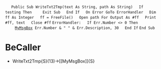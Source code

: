 &nbsp;&nbsp;&nbsp;&nbsp;
`Public Sub WriteTxt2Tmp(text As String, path As String)`
&nbsp;&nbsp;&nbsp;&nbsp;`If testing Then`
&nbsp;&nbsp;&nbsp;&nbsp;&nbsp;&nbsp;&nbsp;&nbsp;`Exit Sub`
&nbsp;&nbsp;&nbsp;&nbsp;`End If`
&nbsp;&nbsp;&nbsp;&nbsp;`On Error GoTo ErrorHandler`
&nbsp;&nbsp;&nbsp;&nbsp;`Dim ff As Integer`
&nbsp;&nbsp;&nbsp;&nbsp;`ff = FreeFile()`
&nbsp;&nbsp;&nbsp;&nbsp;`Open path For Output As #ff`
&nbsp;&nbsp;&nbsp;&nbsp;`Print #ff, text`
&nbsp;&nbsp;&nbsp;&nbsp;`Close #ff`
`ErrorHandler:`
&nbsp;&nbsp;&nbsp;&nbsp;`If Err.Number <> 0 Then`
&nbsp;&nbsp;&nbsp;&nbsp;&nbsp;&nbsp;&nbsp;&nbsp;[`MyMsgBox`](MyMsgBox)` Err.Number & " " & Err.Description, 30`
&nbsp;&nbsp;&nbsp;&nbsp;`End If`
`End Sub`


# BeCaller
- WriteTxt2Tmp{S}(13)->[[MyMsgBox]]{S}


